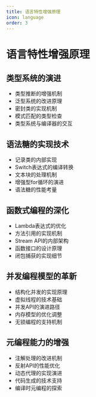 ```yaml
---
title: 语言特性增强原理
icon: language
order: 3
---
```


# 语言特性增强原理

## 类型系统的演进

- 类型推断的增强机制
- 泛型系统的改进原理
- 密封类的实现机制
- 模式匹配的类型检查
- 类型系统与编译器的交互

## 语法糖的实现技术

- 记录类的内部实现
- Switch表达式的编译转换
- 文本块的处理机制
- 增强型for循环的演进
- 语法糖的性能考量

## 函数式编程的深化

- Lambda表达式的优化
- 方法引用的实现机制
- Stream API的内部架构
- 函数接口的设计原理
- 闭包捕获的实现细节

## 并发编程模型的革新

- 结构化并发的实现原理
- 虚拟线程的技术基础
- 并发API的演进路径
- 内存模型的优化调整
- 无锁编程的支持机制

## 元编程能力的增强

- 注解处理的改进机制
- 反射API的性能优化
- 动态代理的实现演进
- 代码生成的技术支持
- 编译时元编程的探索
